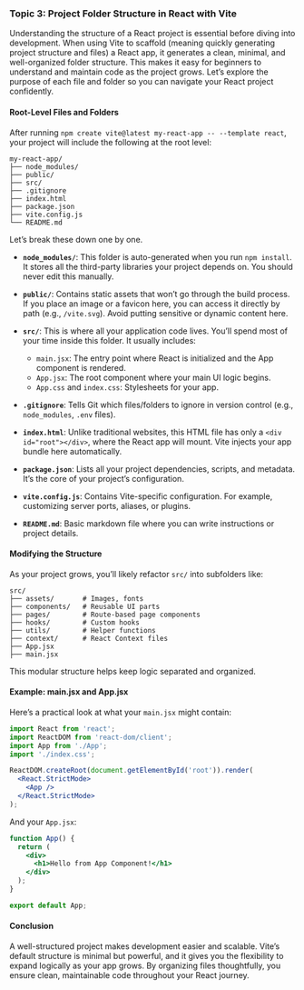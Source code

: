 ### Topic 3: Project Folder Structure in React with Vite

Understanding the structure of a React project is essential before diving into development. When using Vite to scaffold (meaning quickly generating project structure and files) a React app, it generates a clean, minimal, and well-organized folder structure. This makes it easy for beginners to understand and maintain code as the project grows. Let’s explore the purpose of each file and folder so you can navigate your React project confidently.

#### Root-Level Files and Folders

After running `npm create vite@latest my-react-app -- --template react`, your project will include the following at the root level:

```
my-react-app/
├── node_modules/
├── public/
├── src/
├── .gitignore
├── index.html
├── package.json
├── vite.config.js
└── README.md
```

Let’s break these down one by one.

* **`node_modules/`**: This folder is auto-generated when you run `npm install`. It stores all the third-party libraries your project depends on. You should never edit this manually.

* **`public/`**: Contains static assets that won’t go through the build process. If you place an image or a favicon here, you can access it directly by path (e.g., `/vite.svg`). Avoid putting sensitive or dynamic content here.

* **`src/`**: This is where all your application code lives. You’ll spend most of your time inside this folder. It usually includes:

  * `main.jsx`: The entry point where React is initialized and the App component is rendered.
  * `App.jsx`: The root component where your main UI logic begins.
  * `App.css` and `index.css`: Stylesheets for your app.

* **`.gitignore`**: Tells Git which files/folders to ignore in version control (e.g., `node_modules`, `.env` files).

* **`index.html`**: Unlike traditional websites, this HTML file has only a `<div id="root"></div>`, where the React app will mount. Vite injects your app bundle here automatically.

* **`package.json`**: Lists all your project dependencies, scripts, and metadata. It’s the core of your project’s configuration.

* **`vite.config.js`**: Contains Vite-specific configuration. For example, customizing server ports, aliases, or plugins.

* **`README.md`**: Basic markdown file where you can write instructions or project details.

#### Modifying the Structure

As your project grows, you’ll likely refactor `src/` into subfolders like:

```
src/
├── assets/       # Images, fonts
├── components/   # Reusable UI parts
├── pages/        # Route-based page components
├── hooks/        # Custom hooks
├── utils/        # Helper functions
├── context/      # React Context files
├── App.jsx
├── main.jsx
```

This modular structure helps keep logic separated and organized.

#### Example: main.jsx and App.jsx

Here’s a practical look at what your `main.jsx` might contain:

```jsx
import React from 'react';
import ReactDOM from 'react-dom/client';
import App from './App';
import './index.css';

ReactDOM.createRoot(document.getElementById('root')).render(
  <React.StrictMode>
    <App />
  </React.StrictMode>
);
```

And your `App.jsx`:

```jsx
function App() {
  return (
    <div>
      <h1>Hello from App Component!</h1>
    </div>
  );
}

export default App;
```

#### Conclusion

A well-structured project makes development easier and scalable. Vite’s default structure is minimal but powerful, and it gives you the flexibility to expand logically as your app grows. By organizing files thoughtfully, you ensure clean, maintainable code throughout your React journey.

